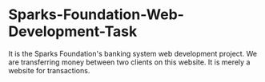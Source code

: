 # Sparks-Foundation-Web-Development-Task
It is the Sparks Foundation's banking system web development project. We are transferring money between two clients on this website. It is merely a website for transactions.
